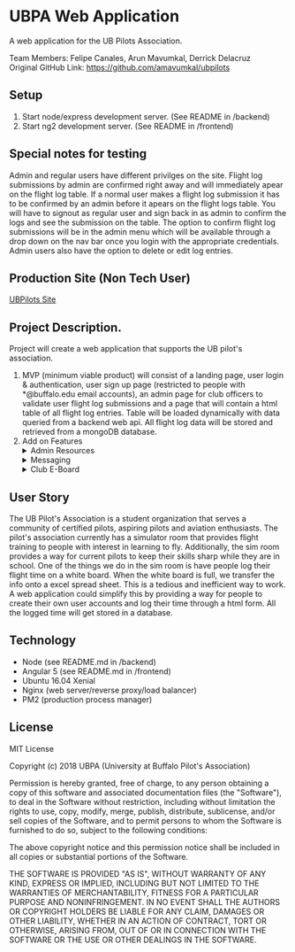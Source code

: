 # UBPA Web Application

A web application for the UB Pilots Association. 

Team Members: Felipe Canales, Arun Mavumkal, Derrick Delacruz <br>
Original GitHub Link: https://github.com/amavumkal/ubpilots

## Setup 
1. Start node/express development server. (See README in /backend)
2. Start ng2 development server. (See README in /frontend)

## Special notes for testing
 Admin and regular users have different privilges on the site. 
 Flight log submissions by admin are confirmed right away and will immediately apear on the flight log table. 
 If a normal user makes a flight log submission it has to be confirmed by an admin before it apears on the flight logs table. 
 You will have to signout as regular user and sign back in as admin to confirm the logs and see the submission on the table.
 The option to confirm flight log submissions will be in the admin menu which will be available through a drop down on the nav bar once you login with the appropriate credentials.
 Admin users also have the option to delete or edit log entries. 


## Production Site (Non Tech User)
[UBPilots Site](https://ubpilots.com/)


## Project Description. 
Project will create a web application that supports the UB pilot's association. 
1. MVP (minimum viable product) will consist of a landing page, user login & authentication, 
user sign up page (restricted to people with *@buffalo.edu email accounts), an admin page for 
club officers to validate user flight log submissions and a page that will contain a html table of all 
flight log entries. Table will be loaded dynamically with data queried from a backend web api. All 
flight log data will be stored and retrieved from a mongoDB database. 
2. Add on Features <details>
    <summary>Admin Resources</summary>
     Allow admin user to edit and change images on landing page. 
     </details> <details>
    <summary>Messaging</summary>
     Admin User has ability to make announcements that gets posted on web page, facebook page, twitter, and sent via email.
    </details> <details>
    <summary>Club E-Board</summary>
    Create a page that contains club E-Board. 
     Admin has ability to change content of page through a web application interface.
    </details>
    

    
    

## User Story 
The UB Pilot's Association is a student organization that serves a community of certified pilots,
aspiring pilots and aviation enthusiasts. The pilot's association currently has a simulator room that 
provides flight training to people with interest in learning to fly. Additionally, the sim room provides a 
way for current pilots to keep their skills sharp while they are in school. One of the things 
we do in the sim room is have people log their flight time on a white board. When the white board is full, 
we transfer the info onto a excel spread sheet. This is a tedious and inefficient way to work. A web 
application could simplify this by providing a way for people to create their own user accounts and log 
their time through a html form. All the logged time will get stored in a database.

## Technology
* Node (see README.md in /backend)
* Angular 5 (see README.md in /frontend)
* Ubuntu 16.04 Xenial
* Nginx (web server/reverse proxy/load balancer)
* PM2 (production process manager)

## License

MIT License

Copyright (c) 2018 UBPA (University at Buffalo Pilot's Association)

Permission is hereby granted, free of charge, to any person obtaining a copy
of this software and associated documentation files (the "Software"), to deal
in the Software without restriction, including without limitation the rights
to use, copy, modify, merge, publish, distribute, sublicense, and/or sell
copies of the Software, and to permit persons to whom the Software is
furnished to do so, subject to the following conditions:

The above copyright notice and this permission notice shall be included in all
copies or substantial portions of the Software.

THE SOFTWARE IS PROVIDED "AS IS", WITHOUT WARRANTY OF ANY KIND, EXPRESS OR
IMPLIED, INCLUDING BUT NOT LIMITED TO THE WARRANTIES OF MERCHANTABILITY,
FITNESS FOR A PARTICULAR PURPOSE AND NONINFRINGEMENT. IN NO EVENT SHALL THE
AUTHORS OR COPYRIGHT HOLDERS BE LIABLE FOR ANY CLAIM, DAMAGES OR OTHER
LIABILITY, WHETHER IN AN ACTION OF CONTRACT, TORT OR OTHERWISE, ARISING FROM,
OUT OF OR IN CONNECTION WITH THE SOFTWARE OR THE USE OR OTHER DEALINGS IN THE
SOFTWARE.
